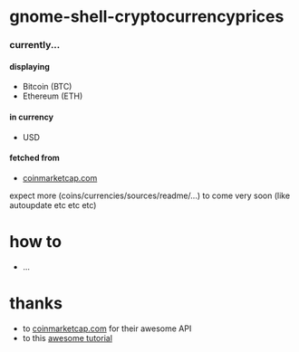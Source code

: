 gnome-shell-cryptocurrencyprices
================================

### currently...
#### displaying
* Bitcoin (BTC)
* Ethereum (ETH)

#### in currency
* USD

#### fetched from
* [coinmarketcap.com](https://coinmarketcap.com)

expect more (coins/currencies/sources/readme/...) to come very soon (like autoupdate etc etc etc)

how to
======
* ...

thanks
======
* to [coinmarketcap.com](https://coinmarketcap.com) for their awesome API
* to this [awesome tutorial](http://smasue.github.io/gnome-shell-tw)
